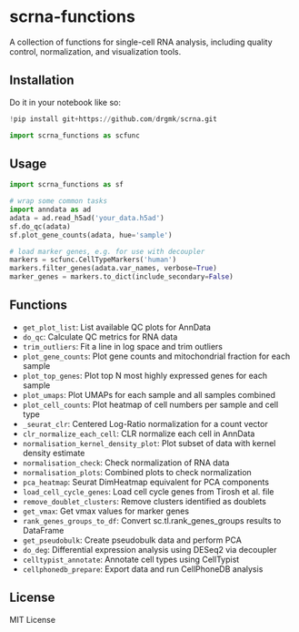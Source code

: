 # scrna-functions

A collection of functions for single-cell RNA analysis, including quality control, normalization, and visualization tools.

## Installation

Do it in your notebook like so:

```python
!pip install git+https://github.com/drgmk/scrna.git

import scrna_functions as scfunc
```

## Usage

```python
import scrna_functions as sf

# wrap some common tasks
import anndata as ad
adata = ad.read_h5ad('your_data.h5ad')
sf.do_qc(adata)
sf.plot_gene_counts(adata, hue='sample')

# load marker genes, e.g. for use with decoupler
markers = scfunc.CellTypeMarkers('human')
markers.filter_genes(adata.var_names, verbose=True)
marker_genes = markers.to_dict(include_secondary=False)
```

## Functions

- `get_plot_list`: List available QC plots for AnnData
- `do_qc`: Calculate QC metrics for RNA data
- `trim_outliers`: Fit a line in log space and trim outliers
- `plot_gene_counts`: Plot gene counts and mitochondrial fraction for each sample
- `plot_top_genes`: Plot top N most highly expressed genes for each sample
- `plot_umaps`: Plot UMAPs for each sample and all samples combined
- `plot_cell_counts`: Plot heatmap of cell numbers per sample and cell type
- `_seurat_clr`: Centered Log-Ratio normalization for a count vector
- `clr_normalize_each_cell`: CLR normalize each cell in AnnData
- `normalisation_kernel_density_plot`: Plot subset of data with kernel density estimate
- `normalisation_check`: Check normalization of RNA data
- `normalisation_plots`: Combined plots to check normalization
- `pca_heatmap`: Seurat DimHeatmap equivalent for PCA components
- `load_cell_cycle_genes`: Load cell cycle genes from Tirosh et al. file
- `remove_doublet_clusters`: Remove clusters identified as doublets
- `get_vmax`: Get vmax values for marker genes
- `rank_genes_groups_to_df`: Convert sc.tl.rank_genes_groups results to DataFrame
- `get_pseudobulk`: Create pseudobulk data and perform PCA
- `do_deg`: Differential expression analysis using DESeq2 via decoupler
- `celltypist_annotate`: Annotate cell types using CellTypist
- `cellphonedb_prepare`: Export data and run CellPhoneDB analysis

## License

MIT License

